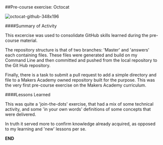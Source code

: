 ##Pre-course exercise: Octocat

![octocat-github-348x196](https://cloud.githubusercontent.com/assets/9297921/5589174/616e28b2-9110-11e4-8806-202673e1107e.jpg)

####Summary of Activity 
    
This excercise was used to consolidate GitHub skills learned during the pre-course material.  
   
The repository structure is that of two branches: 'Master' and 'answers' each containing files. These files were generated and build on my Command Line and then committed and pushed from the local repository to the Git Hub repository.  

Finally, there is a task to submit a pull request to add a simple directory and file to a Makers Academy owned repository built for the purpose. This was the very first pre-course exercise on the Makers Academy curriculum.
    
####Lessons Learned     
   
This was quite a 'join-the-dots' exercise, that had a mix of some technical activity, and some 'in your own words' definitions of some concepts that were delivered. 
   
In truth it served more to confirm knowledge already acquired, as opposed to my learning and 'new' lessons per se. 
   
**END**


